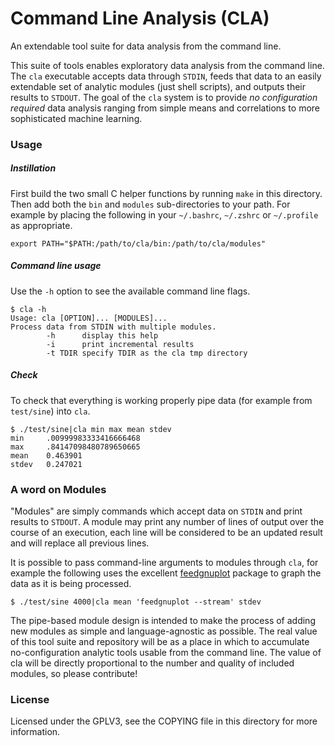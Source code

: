 Command Line Analysis (CLA)
===========================
An extendable tool suite for data analysis from the command line.

This suite of tools enables exploratory data analysis from the command
line.  The `cla` executable accepts data through `STDIN`, feeds that
data to an easily extendable set of analytic modules (just shell
scripts), and outputs their results to `STDOUT`.  The goal of the
`cla` system is to provide *no configuration required* data analysis
ranging from simple means and correlations to more sophisticated
machine learning.

### Usage

##### Instillation
First build the two small C helper functions by running `make` in this
directory.  Then add both the `bin` and `modules` sub-directories to
your path.  For example by placing the following in your `~/.bashrc`,
`~/.zshrc` or `~/.profile` as appropriate.

    export PATH="$PATH:/path/to/cla/bin:/path/to/cla/modules"

##### Command line usage
Use the `-h` option to see the available command line flags.

    $ cla -h
    Usage: cla [OPTION]... [MODULES]...
    Process data from STDIN with multiple modules.
            -h      display this help
            -i      print incremental results
            -t TDIR specify TDIR as the cla tmp directory

##### Check
To check that everything is working properly pipe data (for example
from `test/sine`) into `cla`.

    $ ./test/sine|cla min max mean stdev
    min     .00999983333416666468
    max     .84147098480789650665
    mean    0.463901
    stdev   0.247021

### A word on Modules
"Modules" are simply commands which accept data on `STDIN` and print
results to `STDOUT`.  A module may print any number of lines of output
over the course of an execution, each line will be considered to be an
updated result and will replace all previous lines.

It is possible to pass command-line arguments to modules through
`cla`, for example the following uses the excellent
[feedgnuplot](https://github.com/dkogan/feedgnuplot) package to graph
the data as it is being processed.

    $ ./test/sine 4000|cla mean 'feedgnuplot --stream' stdev

The pipe-based module design is intended to make the process of adding
new modules as simple and language-agnostic as possible.  The real
value of this tool suite and repository will be as a place in which to
accumulate no-configuration analytic tools usable from the command
line.  The value of cla will be directly proportional to the number
and quality of included modules, so please contribute!

### License
Licensed under the GPLV3, see the COPYING file in this directory for
more information.
